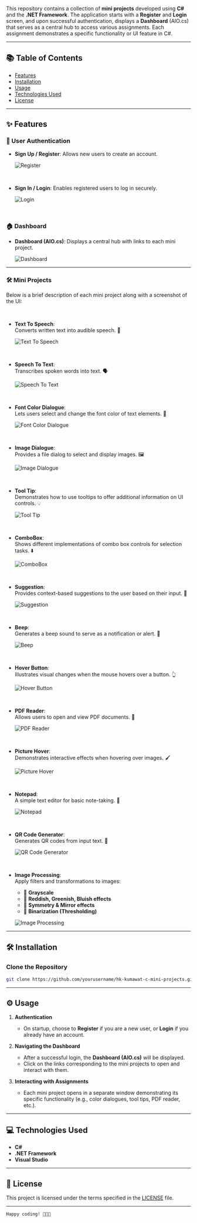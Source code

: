 This repository contains a collection of **mini projects** developed using **C#** and the **.NET Framework**. The application starts with a **Register** and **Login** screen, and upon successful authentication, displays a **Dashboard** (AIO.cs) that serves as a central hub to access various assignments. Each assignment demonstrates a specific functionality or UI feature in C#.

--- 

## 📚 Table of Contents

- [Features](#features)
- [Installation](#installation)
- [Usage](#usage)
- [Technologies Used](#technologies-used)
- [License](#license)

---

## ✨ Features

### 🔐 User Authentication  
- **Sign Up / Register**: Allows new users to create an account.  

  ![Register](screenshots/register.png)

  <br>


- **Sign In / Login**: Enables registered users to log in securely.  

  ![Login](screenshots/login.png)  

<br>

### 🏠 Dashboard  
- **Dashboard (AIO.cs)**: Displays a central hub with links to each mini project.  

  ![Dashboard](screenshots/dashboard.png)  

---

### 🛠 Mini Projects  
Below is a brief description of each mini project along with a screenshot of the UI:  

<br>

- **Text To Speech**:  
  Converts written text into audible speech. 🎤  

  ![Text To Speech](screenshots/text_to_speech.png)  

<br>

- **Speech To Text**:  
  Transcribes spoken words into text. 🗣️  

  ![Speech To Text](screenshots/speech_to_text.png)  

<br>

- **Font Color Dialogue**:  
  Lets users select and change the font color of text elements. 🎨  

  ![Font Color Dialogue](screenshots/font_color.png)  

<br>

- **Image Dialogue**:  
  Provides a file dialog to select and display images. 🖼️  

  ![Image Dialogue](screenshots/image_dialogue.png)  

<br>

- **Tool Tip**:  
  Demonstrates how to use tooltips to offer additional information on UI controls. 💡  

  ![Tool Tip](screenshots/tool_tip.png)  

<br>

- **ComboBox**:  
  Shows different implementations of combo box controls for selection tasks. ⬇️  

  ![ComboBox](screenshots/combobox.png)  

<br>

- **Suggestion**:  
  Provides context-based suggestions to the user based on their input. 💭  

  ![Suggestion](screenshots/suggestion.png)  

<br>

- **Beep**:  
  Generates a beep sound to serve as a notification or alert. 🔔  

  ![Beep](screenshots/beep.png)  

<br>

- **Hover Button**:  
  Illustrates visual changes when the mouse hovers over a button. 👆  

  ![Hover Button](screenshots/hover_button.png)  

<br>

- **PDF Reader**:  
  Allows users to open and view PDF documents. 📄  

  ![PDF Reader](screenshots/pdf_reader.png)  

<br>

- **Picture Hover**:  
  Demonstrates interactive effects when hovering over images. 🖌️  

  ![Picture Hover](screenshots/picture_hover.png)  

<br>

- **Notepad**:  
  A simple text editor for basic note-taking. 📝  

  ![Notepad](screenshots/notepad.png)  

<br>

- **QR Code Generator**:  
  Generates QR codes from input text. 🔳  

  ![QR Code Generator](screenshots/QR_Code_Generator.png)  

<br>

- **Image Processing**:  
  Apply filters and transformations to images:  
  - 🔹 **Grayscale**  
  - 🔹 **Reddish, Greenish, Bluish effects**  
  - 🔹 **Symmetry & Mirror effects**  
  - 🔹 **Binarization (Thresholding)**  

  ![Image Processing](screenshots/Image_Processing.png)  


---

## 🛠 Installation

### Clone the Repository
```bash
git clone https://github.com/yourusername/hk-kumawat-c-mini-projects.git
```

---

## ⚙️ Usage

1. **Authentication**
   - On startup, choose to **Register** if you are a new user, or **Login** if you already have an account.

2. **Navigating the Dashboard**
   - After a successful login, the **Dashboard (AIO.cs)** will be displayed.
   - Click on the links corresponding to the mini projects to open and interact with them.

3. **Interacting with Assignments**
   - Each mini project opens in a separate window demonstrating its specific functionality (e.g., color dialogues, tool tips, PDF reader, etc.).

---

## 💻 Technologies Used

- **C#**
- **.NET Framework**
- **Visual Studio**

---

## 📜 License

This project is licensed under the terms specified in the [LICENSE](LICENSE) file.

---

```
Happy coding! 🧑🏻‍💻
```
